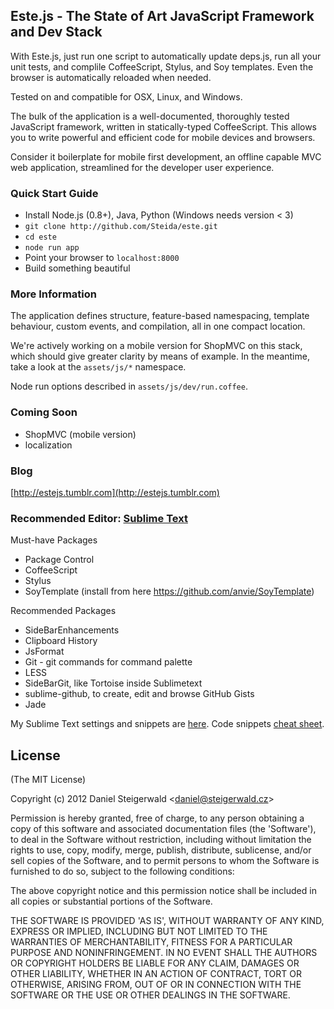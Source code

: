 Este.js - The State of Art JavaScript Framework and Dev Stack
-------------------------------------------------------

With Este.js, just run one script to automatically update deps.js, run all your unit tests,
and complile CoffeeScript, Stylus, and Soy templates.  Even the browser is automatically
reloaded when needed.

Tested on and compatible for OSX, Linux, and Windows.

The bulk of the application is a well-documented, thoroughly tested JavaScript framework,
written in statically-typed CoffeeScript.  This allows you to write powerful and efficient code for mobile devices and browsers.

Consider it boilerplate for mobile first development, an offline capable MVC web application, streamlined for the developer user experience.

### Quick Start Guide

  - Install Node.js (0.8+), Java, Python (Windows needs version < 3)
  - `git clone http://github.com/Steida/este.git`
  - `cd este`
  - `node run app`
  - Point your browser to `localhost:8000`
  - Build something beautiful

### More Information

The application defines structure, feature-based namespacing, template behaviour, custom events,
and compilation, all in one compact location.

We're actively working on a mobile version for ShopMVC on this stack, which should give greater
clarity by means of example. In the meantime, take a look at the  `assets/js/*` namespace.

Node run options described in `assets/js/dev/run.coffee`.

### Coming Soon

  - ShopMVC (mobile version)
  - localization

### Blog

[http://estejs.tumblr.com](http://estejs.tumblr.com)

### Recommended Editor: [Sublime Text](http://www.sublimetext.com)

Must-have Packages

  - Package Control
  - CoffeeScript
  - Stylus
  - SoyTemplate (install from here https://github.com/anvie/SoyTemplate)

Recommended Packages

  - SideBarEnhancements
  - Clipboard History
  - JsFormat
  - Git - git commands for command palette
  - LESS
  - SideBarGit, like Tortoise inside Sublimetext
  - sublime-github, to create, edit and browse GitHub Gists
  - Jade

My Sublime Text settings and snippets are [here](https://github.com/Steida/Sublimetext-user-settings).
Code snippets [cheat sheet](http://estejs.tumblr.com/post/29363589575/este-js-sublime-text-code-snippets-cheat-sheet).

## License

(The MIT License)

Copyright (c) 2012 Daniel Steigerwald &lt;daniel@steigerwald.cz&gt;

Permission is hereby granted, free of charge, to any person obtaining
a copy of this software and associated documentation files (the
'Software'), to deal in the Software without restriction, including
without limitation the rights to use, copy, modify, merge, publish,
distribute, sublicense, and/or sell copies of the Software, and to
permit persons to whom the Software is furnished to do so, subject to
the following conditions:

The above copyright notice and this permission notice shall be
included in all copies or substantial portions of the Software.

THE SOFTWARE IS PROVIDED 'AS IS', WITHOUT WARRANTY OF ANY KIND,
EXPRESS OR IMPLIED, INCLUDING BUT NOT LIMITED TO THE WARRANTIES OF
MERCHANTABILITY, FITNESS FOR A PARTICULAR PURPOSE AND NONINFRINGEMENT.
IN NO EVENT SHALL THE AUTHORS OR COPYRIGHT HOLDERS BE LIABLE FOR ANY
CLAIM, DAMAGES OR OTHER LIABILITY, WHETHER IN AN ACTION OF CONTRACT,
TORT OR OTHERWISE, ARISING FROM, OUT OF OR IN CONNECTION WITH THE
SOFTWARE OR THE USE OR OTHER DEALINGS IN THE SOFTWARE.